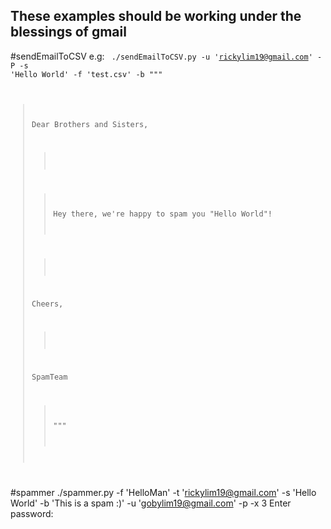 ## These examples should be working under the blessings of gmail

#sendEmailToCSV
e.g:
<code>
./sendEmailToCSV.py -u 'rickylim19@gmail.com' -P -s 'Hello World' -f 'test.csv' -b """
 > Dear Brothers and Sisters,
 >> 
 > 
 >> Hey there, we're happy to spam you "Hello World"!
 > 
 >> 
 > Cheers,
 >> 
 > SpamTeam
 >> """
</code>

#spammer
 ./spammer.py -f 'HelloMan' -t 'rickylim19@gmail.com' -s 'Hello World' -b 'This is a spam :)' -u 'gobylim19@gmail.com' -p -x 3
Enter password:
